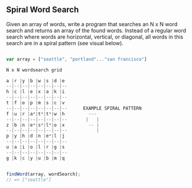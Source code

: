 ## Spiral Word Search

Given an array of words, write a program that searches an N x N word search and returns an array of the found words. Instead of a regular word search where words are horizontal, vertical, or diagonal, all words in this search are in a spiral pattern (see visual below).

```js

var array = ["seattle", "portland"..."san francisco"]

N x N wordsearch grid

a |r |y |b |w |s |d |e
--|--|--|--|--|--|--|--
h |c |l |e |x |a |k |i
--|--|--|--|--|--|--|--
t |f |o |p |m |s |c |v
--|--|--|--|--|--|--|--      EXAMPLE SPIRAL PATTERN
f |u |r |a*|t*|t*|w |h         ---
--|--|--|--|--|--|--|--       |   |
z |b |n |e*|s*|l*|o |x         -- |
--|--|--|--|--|--|--|--           |
p |y |h |d |n |e*|l |j
--|--|--|--|--|--|--|--
u |a |i |o |l |r |g |s
--|--|--|--|--|--|--|--
g |k |c |y |u |b |m |q


findWord(array, wordSearch);
// => ["seattle"]
```